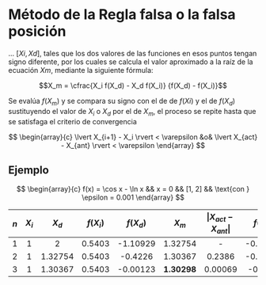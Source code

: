 # Método de la Regla falsa o la falsa posición

... $[Xi, Xd]$, tales que los dos valores de las funciones en esos puntos tengan
signo diferente, por los cuales se calcula el valor aproximado a la raíz de la
ecuación $Xm$, mediante la siguiente fórmula:

$$X_m = \cfrac{X_i f(X_d) - X_d f(X_i)} {f(X_d) - f(X_i)}$$

Se evalúa $f(X_m)$ y se compara su signo con el de de $f(Xi)$ y el de $f(X_d)$
sustituyendo el valor de $X_i$ o $X_d$ por el de $X_m$, el proceso se repite
hasta que se satisfaga el criterio de convergencia

$$
\begin{array}{c}
\lvert X_{i+1} - X_i \rvert < \varepsilon &o& \lvert X_{act} - X_{ant} \rvert < \varepsilon
\end{array}
$$

## Ejemplo

$$
\begin{array}{c}
f(x) = \cos x - \ln x && x = 0 && [1, 2] && \text{con }  \epsilon = 0.001
\end{array}
$$

| $n$ | $X_i$ |  $X_d$  | $f(X_i)$ | $f(X_d)$ |    $X_m$    | $\lvert X_{act} - X_{ant} \rvert$ | $f(X_m)$ |
| :-: | :---: | :-----: | :------: | :------: | :---------: | :-------------------------------: | :------: |
|  1  |   1   |    2    |  0.5403  | -1.10929 |   1.32754   |                 -                 | -0.04246 |
|  2  |   1   | 1.32754 |  0.5403  | -0.4226  |   1.30367   |              0.2386               | -0.00123 |
|  3  |   1   | 1.30367 |  0.5403  | -0.00123 | **1.30298** |              0.00069              | -0.0004  |
